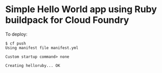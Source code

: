 # Simple Hello World app using Ruby buildpack for Cloud Foundry

To deploy:

```
$ cf push
Using manifest file manifest.yml

Custom startup command> none

Creating helloruby... OK

```
